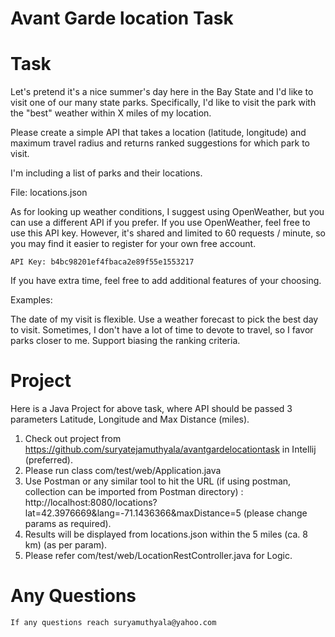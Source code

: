 # Avant Garde location Task

# Task

Let's pretend it's a nice summer's day here in the Bay State and I'd like to visit one of our many state parks. Specifically, I'd like to visit the park with the "best" weather within X miles of my location.

Please create a simple API that takes a location (latitude, longitude) and maximum travel radius and returns ranked suggestions for which park to visit.

I'm including a list of parks and their locations.

File: locations.json

As for looking up weather conditions, I suggest using OpenWeather, but you can use a different API if you prefer. If you use OpenWeather, feel free to use this API key. However, it's shared and limited to 60 requests / minute, so you may find it easier to register for your own free account.

`API Key: b4bc98201ef4fbaca2e89f55e1553217
`

If you have extra time, feel free to add additional features of your choosing.

Examples:

The date of my visit is flexible. Use a weather forecast to pick the best day to visit.
Sometimes, I don't have a lot of time to devote to travel, so I favor parks closer to me. Support biasing the ranking criteria.

# Project

Here is a Java Project for above task, where API should be passed 3 parameters Latitude, Longitude and Max Distance (miles).

1. Check out project from https://github.com/suryatejamuthyala/avantgardelocationtask in Intellij (preferred).
2. Please run class com/test/web/Application.java
3. Use Postman or any similar tool to hit the URL (if using postman, collection can be imported from Postman directory) : http://localhost:8080/locations?lat=42.3976669&lang=-71.1436366&maxDistance=5 (please change params as required).
4. Results will be displayed from locations.json within the 5 miles (ca. 8 km) (as per param).
5. Please refer com/test/web/LocationRestController.java for Logic.

# Any Questions

`If any questions reach suryamuthyala@yahoo.com
`
